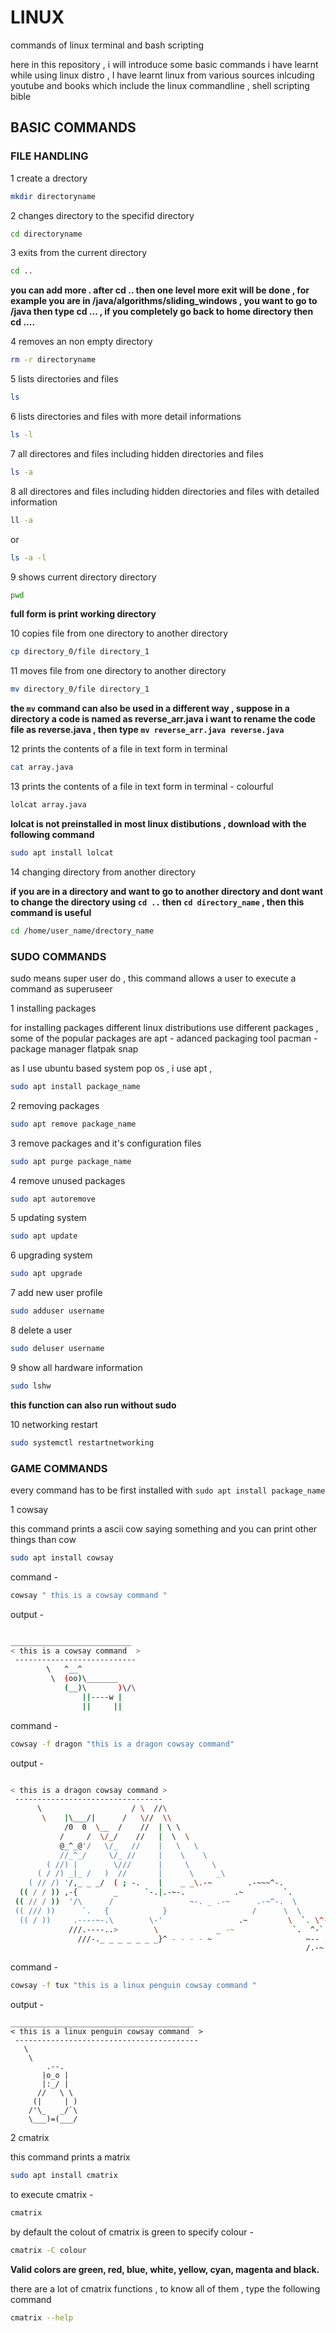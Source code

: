 # LINUX
commands of linux terminal and bash scripting

here in this repository , i will introduce some basic commands i have learnt while using linux distro , I have learnt linux from various sources inlcuding youtube and books which include the linux commandline , shell scripting bible 

## BASIC COMMANDS



### FILE HANDLING

1  create a drectory

```bash
mkdir directoryname
```
2  changes directory to the specifid directory

```bash
cd directoryname
```
3  exits from the current directory

```bash 
cd ..
``` 
**you can add more . after cd .. then one level more exit will be done , for example you are in /java/algorithms/sliding_windows , you want to go to /java then type cd ... , if you completely go back to home directory then cd ....**

 4  removes an non empty directory 

```bash
rm -r directoryname
```

5  lists directories and files 

```bash
ls
```

6  lists directories and files with more detail informations

```bash
ls -l
```

7 all directores and files including hidden directories and files

```bash
ls -a
```

8 all directores and files including hidden directories and files with detailed information

```bash
ll -a
```
or
```bash
ls -a -l
```

9  shows current directory directory

```bash
pwd
```

**full form is print working directory**

10  copies file from one directory to another directory

```bash
cp directory_0/file directory_1
```

11  moves file from one directory to another directory

```bash
mv directory_0/file directory_1
```

**the `mv` command can also be used in a different way , suppose in a directory a code is named as reverse_arr.java i want to rename the code file as reverse.java , then type `mv reverse_arr.java reverse.java`**

12  prints the contents of a file in text form in terminal 

```bash
cat array.java
```

13 prints the contents of a file in text form in terminal - colourful 

```bash
lolcat array.java
```

**lolcat is not preinstalled in most linux distibutions , download with  the following command**

```bash
sudo apt install lolcat
```

14 changing directory from another directory

**if you are in a directory and want to go to another directory and dont want to change the directory using `cd ..` then `cd directory_name` , then this command is useful**

```bash
cd /home/user_name/drectory_name
```

### SUDO COMMANDS

sudo means super user do , this command allows a user to execute a command as superuseer 

1 installing packages

for installing packages different linux distributions use different packages , some of the popular packages are
apt - adanced packaging tool
pacman - package manager 
flatpak 
snap 

as I use ubuntu based system pop os , i use apt ,

```bash
sudo apt install package_name
```

2 removing packages

```bash
sudo apt remove package_name
```

3 remove packages and it's configuration files

```bash
sudo apt purge package_name
```

4 remove unused packages

```bash
sudo apt autoremove
```

5 updating system

```bash
sudo apt update
```

6 upgrading system

```bash
sudo apt upgrade
```

7 add new user profile

```bash
sudo adduser username
```

8 delete a user

```bash
sudo deluser username
```

9 show all hardware information

```bash
sudo lshw
```

**this function can also run without sudo**

10 networking restart

```bash
sudo systemctl restartnetworking
```

### GAME COMMANDS

every command has to be first installed with `sudo apt install package_name`

1 cowsay 

this command prints a ascii cow saying something and you can print other things than cow

```bash
sudo apt install cowsay
```
command -
```bash
cowsay " this is a cowsay command "
```
output - 
```bash

___________________________
< this is a cowsay command  >
 ---------------------------
        \   ^__^
         \  (oo)\_______
            (__)\       )\/\
                ||----w |
                ||     ||

```
command -
```bash
cowsay -f dragon "this is a dragon cowsay command"
```
output -
```bash

< this is a dragon cowsay command >
 ---------------------------------
      \                    / \  //\
       \    |\___/|      /   \//  \\
            /0  0  \__  /    //  | \ \    
           /     /  \/_/    //   |  \  \  
           @_^_@'/   \/_   //    |   \   \ 
           //_^_/     \/_ //     |    \    \
        ( //) |        \///      |     \     \
      ( / /) _|_ /   )  //       |      \     _\
    ( // /) '/,_ _ _/  ( ; -.    |    _ _\.-~        .-~~~^-.
  (( / / )) ,-{        _      `-.|.-~-.           .~         `.
 (( // / ))  '/\      /                 ~-. _ .-~      .-~^-.  \
 (( /// ))      `.   {            }                   /      \  \
  (( / ))     .----~-.\        \-'                 .~         \  `. \^-.
             ///.----..>        \             _ -~             `.  ^-`  ^-_
               ///-._ _ _ _ _ _ _}^ - - - - ~                     ~-- ,.-~
                                                                  /.-~


```
command -
```bash
cowsay -f tux "this is a linux penguin cowsay command "
```
output -
```
_________________________________________
< this is a linux penguin cowsay command  >
 -----------------------------------------
   \
    \
        .--.
       |o_o |
       |:_/ |
      //   \ \
     (|     | )
    /'\_   _/`\
    \___)=(___/

```


2 cmatrix 

this command prints a matrix

```bash
sudo apt install cmatrix
```
to execute cmatrix -

```bash
cmatrix
```

by default the colout of cmatrix is green to specify colour -

```bash
cmatrix -C colour
```
**Valid colors are green, red, blue, white, yellow, cyan, magenta and black.**

there are a lot of cmatrix functions , to know all of them , type the following command
```bash
cmatrix --help
```







